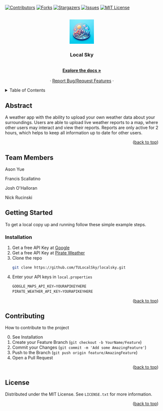 <a name="readme-top"></a>

[![Contributors][contributors-shield]][contributors-url]
[![Forks][forks-shield]][forks-url]
[![Stargazers][stars-shield]][stars-url]
[![Issues][issues-shield]][issues-url]
[![MIT License][license-shield]][license-url]



<!-- PROJECT LOGO -->
<br />
<div align="center">
  <a href="https://github.com/TULocalSky/localsky">
    <img src="images/logo.jpeg" alt="Logo" width="80" height="80">
  </a>

<h3 align="center">Local Sky</h3>

  <p align="center">
    <br />
    <a href="https://github.com/TULocalSky/localsky"><strong>Explore the docs »</strong></a>
    <br />
    <br />
    ·
    <a href="https://github.com/TULocalSky/localsky/issues">Report Bug/Request Features</a>
    ·
  </p>
</div>



<!-- TABLE OF CONTENTS -->
<details>
  <summary>Table of Contents</summary>
  <ol>
    <li>
      <a href="#abstract">Abstract</a>
    </li>
    <li>
      <a href="#getting-started">Getting Started</a>
      <ul>
        <li><a href="#prerequisites">Prerequisites</a></li>
        <li><a href="#installation">Installation</a></li>
      </ul>
    </li>
    <li><a href="#usage">Usage</a></li>
    <li><a href="#contributing">Contributing</a></li>
    <li><a href="#license">License</a></li>
  </ol>
</details>



<!-- ABOUT THE PROJECT -->
## Abstract
A weather app with the ability to upload your own weather data about your surroundings. Users are able to
upload live weather reports to a map, where other users may interact and view their reports. Reports are only
active for 2 hours, which helps to keep all information up to date for other users. 

<p align="right">(<a href="#readme-top">back to top</a>)</p>

## Team Members

Ason Yue

Francis Scallatino

Josh O'Halloran

Nick Rucinski




<!-- GETTING STARTED -->
## Getting Started

To get a local copy up and running follow these simple example steps.


### Installation

1. Get a free API Key at [Google](https://developers.google.com/maps/documentation/android-sdk/start)
2. Get a free API Key at [Pirate Weather](https://pirate-weather.apiable.io/)
3. Clone the repo
   ```sh
   git clone https://github.com/TULocalSky/localsky.git
   ```
4. Enter your API keys in `local.properties`
   ```Java
   GOOGLE_MAPS_API_KEY=YOURAPIKEYHERE
   PIRATE_WEATHER_API_KEY=YOURAPIKEYHERE
   ```

<p align="right">(<a href="#readme-top">back to top</a>)</p>



## Contributing

How to contribute to the project

0. See Installation
1. Create your Feature Branch (`git checkout -b YourName/Feature`)
2. Commit your Changes (`git commit -m 'Add some AmazingFeature'`)
3. Push to the Branch (`git push origin feature/AmazingFeature`)
4. Open a Pull Request

<p align="right">(<a href="#readme-top">back to top</a>)</p>


## License

Distributed under the MIT License. See `LICENSE.txt` for more information.

<p align="right">(<a href="#readme-top">back to top</a>)</p>





<!-- MARKDOWN LINKS & IMAGES -->
<!-- https://www.markdownguide.org/basic-syntax/#reference-style-links -->
[contributors-shield]: https://img.shields.io/github/contributors/TULocalSky/localsky.svg?style=for-the-badge
[contributors-url]: https://github.com/TULocalSky/localsky/graphs/contributors
[forks-shield]: https://img.shields.io/github/forks/TULocalSky/localsky.svg?style=for-the-badge
[forks-url]: https://github.com/TULocalSky/localsky/network/members
[stars-shield]: https://img.shields.io/github/stars/TULocalSky/localsky.svg?style=for-the-badge
[stars-url]: https://github.com/TULocalSky/localsky/stargazers
[issues-shield]: https://img.shields.io/github/issues/TULocalSky/localsky.svg?style=for-the-badge
[issues-url]: https://github.com/TULocalSky/localsky/issues
[license-shield]: https://img.shields.io/github/license/TULocalSky/localsky.svg?style=for-the-badge
[license-url]: https://github.com/TULocalSky/localsky/main/LICENSE.txt
[linkedin-shield]: https://img.shields.io/badge/-LinkedIn-black.svg?style=for-the-badge&logo=linkedin&colorB=555
[linkedin-url]: https://linkedin.com/in/linkedin_username
[product-screenshot]: images/screenshot.png

